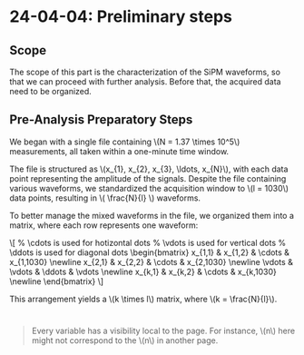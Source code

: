# 24-04-04: Preliminary steps
## Scope
The scope of this part is the characterization of the SiPM waveforms, so that we can proceed with further analysis. Before that, the acquired data need to be organized.

## Pre-Analysis Preparatory Steps
We began with a single file containing \\(N = 1.37 \times 10^5\\) measurements, all taken within a one-minute time window.

The file is structured as \\(x_{1}, x_{2}, x_{3}, \ldots, x_{N}\\), with each data point representing the amplitude of the signals. Despite the file containing various waveforms, we standardized the acquisition window to \\(l = 1030\\) data points, resulting in \\( \frac{N}{l} \\) waveforms.

To better manage the mixed waveforms in the file, we organized them into a matrix, where each row represents one waveform:


\\[
    % \cdots is used for hotizontal dots
    % \vdots is used for vertical dots
    % \ddots is used for diagonal dots
    \begin{bmatrix}
    x_{1,1} & x_{1,2} & \cdots & x_{1,1030} \newline
    x_{2,1} & x_{2,2} & \cdots & x_{2,1030} \newline
    \vdots & \vdots & \ddots & \vdots \newline
    x_{k,1} & x_{k,2} & \cdots & x_{k,1030} \newline
    \end{bmatrix}
\\]

This arrangement yields a \\(k \times l\\) matrix, where \\(k = \frac{N}{l}\\).
#
> Every variable has a visibility local to the page. For instance, \\(n\\) here might not correspond to the \\(n\\) in another page.